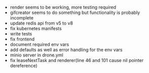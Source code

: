 - render seems to be working, more testing required
- gifcreator  seems to do something but functionality is probably incomplete
- update redis api from v5 to v8
- fix kubernetes manifests
- write tests
- fix frontend
- document required env vars
- add defaults as well as error handling for the env vars
- minio server in drone.yml
- fix leaseNextTask and renderer(line 46 and 101 cause nil pointer dereference)

